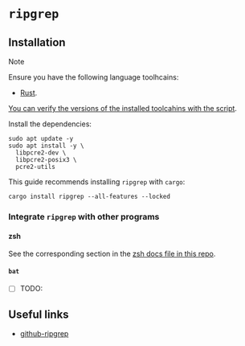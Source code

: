 # `ripgrep`

## Installation

> [!NOTE]
>
> Ensure you have the following language toolhcains:
> - [Rust](../../system-setup/toolchains/rust/README.md).
>
> [You can verify the versions of the installed toolcahins with the script](../system-setup/toolchains/README.md#verify-versions-of-the-installed-toolchains).

Install the dependencies:

```shell
sudo apt update -y
sudo apt install -y \
  libpcre2-dev \
  libpcre2-posix3 \
  pcre2-utils
```

This guide recommends installing `ripgrep` with `cargo`:

```shell
cargo install ripgrep --all-features --locked
```

### Integrate `ripgrep` with other programs

#### zsh

See the corresponding section in the [zsh docs file in this repo](../../zsh/README.md#ripgrep).

#### `bat`

- [ ] TODO: [](../bat/README.md)

## Useful links

- [github-ripgrep][github-ripgrep]

[github-ripgrep]: <https://github.com/BurntSushi/ripgrep>
